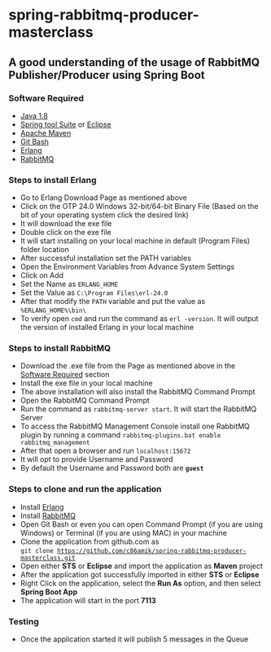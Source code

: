 # spring-rabbitmq-producer-masterclass

## A good understanding of the usage of RabbitMQ Publisher/Producer using Spring Boot

### Software Required
* [Java 1.8](https://www.oracle.com/in/java/technologies/javase/javase-jdk8-downloads.html)
* [Spring tool Suite](https://spring.io/tools) or [Eclipse](https://www.eclipse.org/downloads/packages/release/helios/sr1/eclipse-ide-java-developers)
* [Apache Maven](https://maven.apache.org/download.cgi)
* [Git Bash](https://gramfile.com/git-bash-download/)
* [Erlang](https://www.erlang.org/downloads)
* [RabbitMQ](https://www.rabbitmq.com/install-windows.html#installer)


### Steps to install Erlang
* Go to Erlang Download Page as mentioned above
* Click on the OTP 24.0 Windows 32-bit/64-bit Binary File (Based on the bit of your operating system click the desired link)
* It will download the exe file
* Double click on the exe file
* It will start installing on your local machine in default (Program Files) folder location
* After successful installation set the PATH variables
* Open the Environment Variables from Advance System Settings
* Click on Add
* Set the Name as `ERLANG_HOME`
* Set the Value as `C:\Program Files\erl-24.0`
* After that modify the `PATH` variable and put the value as `%ERLANG_HOME%\bin\`
* To verify open `cmd` and run the command as `erl -version`. It will output the version of installed Erlang in your local machine

### Steps to install RabbitMQ
* Download the .exe file from the Page as mentioned above in the [Software Required](https://github.com/c86amik/spring-rabbitmq-producer-masterclass#software-required) section
* Install the exe file in your local machine
* The above installation will also install the RabbitMQ Command Prompt
* Open the RabbitMQ Command Prompt
* Run the command as `rabbitmq-server start`. It will start the RabbitMQ Server
* To access the RabbitMQ Management Console install one RabbitMQ plugin by running a command `rabbitmq-plugins.bat enable rabbitmq_management`
* After that open a browser and run `localhost:15672`
* It will opt to provide Username and Password
* By default the Username and Password both are <strong>`guest`</strong>


### Steps to clone and run the application
* Install [Erlang](https://github.com/c86amik/spring-rabbitmq-producer-masterclass#steps-to-install-erlang)
* Install [RabbitMQ](https://github.com/c86amik/spring-rabbitmq-producer-masterclass#steps-to-install-rabbit-mq)
* Open Git Bash or even you can open Command Prompt (if you are using Windows) or Terminal (if you are using MAC) in your machine
* Clone the application from github.com as   
<code>git clone https://github.com/c86amik/spring-rabbitmq-producer-masterclass.git</code>
* Open either <strong>STS</strong> or <strong>Eclipse</strong> and import the application as <strong>Maven</strong> project
* After the application got successfully imported in either <strong>STS</strong> or <strong>Eclipse</strong>
* Right Click on the application, select the <strong>Run As</strong> option, and then select <strong>Spring Boot App</strong>
* The application will start in the port <strong>7113</strong>

### Testing
* Once the application started it will publish 5 messages in the Queue